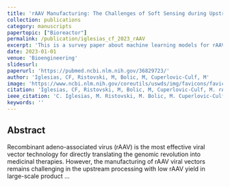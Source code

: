```yaml
---
title: 'rAAV Manufacturing: The Challenges of Soft Sensing during Upstream Processing'
collection: publications
category: manuscripts
papertopic: ["Bioreactor"]
permalink: /publication/iglesias_cf_2023_rAAV
excerpt: 'This is a survey paper about machine learning models for rAAV manufacturing.'
date: 2023-01-01
venue: 'Bioengineering'
slidesurl:
paperurl: 'https://pubmed.ncbi.nlm.nih.gov/36829723/'
author: 'Iglesias, CF, Ristovski, M, Bolic, M, Cuperlovic-Culf, M'
image: 'https://www.ncbi.nlm.nih.gov/coreutils/uswds/img/favicons/favicon-57.png'
citation: 'Iglesias, CF, Ristovski, M, Bolic, M, Cuperlovic-Culf, M. rAAV Manufacturing: The Challenges of Soft Sensing during Upstream Processing. Bioengineering, 2023.'
ieee_citation: 'C. Iglesias, M. Ristovski, M. Bolic, M. Cuperlovic-Culf, 'rAAV Manufacturing: The Challenges of Soft Sensing during Upstream Processing,' Bioengineering, vol. 10, no. 2, pp. 229, 2023.'
keywords: ''
---
```


## Abstract

Recombinant adeno-associated virus (rAAV) is the most effective viral vector technology for directly translating the genomic revolution into medicinal therapies. However, the manufacturing of rAAV viral vectors remains challenging in the upstream processing with low rAAV yield in large-scale product …
